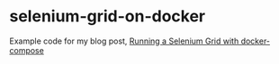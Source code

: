 # selenium-grid-on-docker

Example code for my blog post,
[Running a Selenium Grid with docker-compose](http://carlosbecker.com/posts/selenium-grid-docker-compose)
